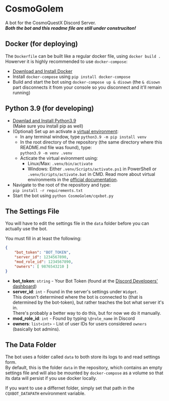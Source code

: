 # CosmoGolem
A bot for the CosmoQuestX Discord Server.  
***Both the bot and this readme file are still under construciton!***

## Docker (for deploying)
The `Dockerfile` can be built like a regular docker file, using `docker build .`
Howerver it is highly recommended to
use `docker-compose`:
* [Download and Install Docker](https://www.docker.com/get-started)
* Install `docker-compose` using `pip install docker-compose`
* Build and start the bot using `docker-compose up & disown` (the `& disown` part disconnects it from your console so you disconnect and it'll remain running)

## Python 3.9 (for developing)
* [Downlad and Install Python3.9](https://www.python.org/downloads/release/python-390/)  
  (Make sure you install pip as well)
* (Optional) Set up an activate a [virtual environment](https://docs.python.org/3/tutorial/venv.html):
    * In any terminal window, type `python3.9 -m pip install venv`
    * In the root directory of the repository (the same directory where this README.md file was found), type:  
     `python3.9 -m venv .venv`
    * Acticate the virtual evironment using:
      * Linux/Max: `.venv/bin/activate`
      * Windows: Either `.venv/Scripts/activate.ps1` in PowerShell or `.venv/Scripts/activate.bat` in CMD. Read more about virtual environments in the [official documentation]().
* Navigate to the root of the repository and type:  
  `pip install -r requirements.txt`
* Start the bot using `python CosmoGolem/cqxbot.py`

## The Settings File
You will have to edit the settings file in the `data` folder before you can actually use the bot.  

You must fill in at least the following:
```json
{
    "bot_token": "BOT_TOKEN",
    "server_id": 1234567890,
    "mod_role_id": 1234567890,
    "owners": [ 9876543210 ]
}
```

* **bot_token**: `string` - Your Bot Token (found at the [Discord Developers' dashboard](https://discord.com/developers/applications))
* **server_id**: `int` - Found in the server's settings under `Widget`.  
This doesn't determined where the bot is connected to (that is determined by the bot-token), but rather teaches the bot what server it's in.  
There's probably a better way to do this, but for now we do it manually.
* **mod_role_id**: `int` - Found by typing `\@role_name` in Discord
* **owners**: `list<int>` - List of user IDs for users considered `owners` (basically bot admins).

## The Data Folder
The bot uses a folder called `data` to both store its logs to and read settings form.  
By default, this is the folder `data` in the repository, which contains an empty settings file and will also be mounted by `docker-compose` as a volume so that its data will persist if you use docker locally.

If you want to use a differnet folder, simply set that path in the `CQXBOT_DATAPATH` environment variable.
